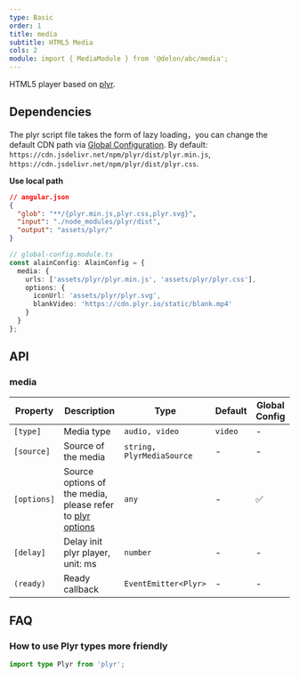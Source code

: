 ```yaml
---
type: Basic
order: 1
title: media
subtitle: HTML5 Media
cols: 2
module: import { MediaModule } from '@delon/abc/media';
---
```


HTML5 player based on [plyr](https://github.com/sampotts/plyr).

## Dependencies

The plyr script file takes the form of lazy loading，you can change the default CDN path via [Global Configuration](/docs/global-config). By default: `https://cdn.jsdelivr.net/npm/plyr/dist/plyr.min.js`, `https://cdn.jsdelivr.net/npm/plyr/dist/plyr.css`.

**Use local path**

```json
// angular.json
{
  "glob": "**/{plyr.min.js,plyr.css,plyr.svg}",
  "input": "./node_modules/plyr/dist",
  "output": "assets/plyr/"
}
```

```ts
// global-config.module.ts
const alainConfig: AlainConfig = {
  media: {
    urls: ['assets/plyr/plyr.min.js', 'assets/plyr/plyr.css'],
    options: {
      iconUrl: 'assets/plyr/plyr.svg',
      blankVideo: 'https://cdn.plyr.io/static/blank.mp4'
    }
  }
};
```

## API

### media

| Property | Description | Type | Default | Global Config |
|----------|-------------|------|---------|---------------|
| `[type]` | Media type | `audio, video` | `video` | - |
| `[source]` | Source of the media | `string, PlyrMediaSource` | - | - |
| `[options]` | Source options of the media, please refer to [plyr options](https://github.com/sampotts/plyr#options) | `any` | - | ✅ |
| `[delay]` | Delay init plyr player, unit: ms | `number` | - | - |
| `(ready)` | Ready callback | `EventEmitter<Plyr>` | - | - |

## FAQ

### How to use Plyr types more friendly

```ts
import type Plyr from 'plyr';
```
